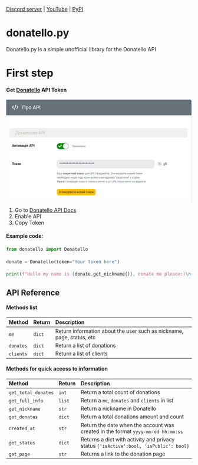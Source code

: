 

[Discord server](https://discord.gg/rX4A6YdXkt) | [YouTube](https://www.youtube.com/c/DuyFI) | [PyPI](https://pypi.org/project/donatello/)
# donatello.py
Donatello.py is a simple unofficial library for the Donatello API



# First step

#### Get [Donatello](https://donatello.to/panel/doc-api) API Token
![alt text](https://raw.githubusercontent.com/Beengoo/donatello.py/master/rm_imgs/1.png)
  1. Go to [Donatello API Docs](https://donatello.to/panel/doc-api)
  2. Enable API
  3. Copy Token

#### Example code:

```py
from donatello import Donatello

donate = Donatello(token="Your token here")

print(f"Hello my name is {donate.get_nickname()}, donate me pleace:)\n{donate.get_page}")
```

## API Reference

#### Methods list


| Method   | Return | Description                                                            |
| :--------| :------| :----------------------------------------------------------------------|
| `me`     | `dict` | Return information about the user such as nickname, page, status, etc  |
| `donates`| `dict` | Return a list of donations                                             |
| `clients`| `dict` | Return a list of clients                                               |

#### Methods for quick access to information

| Method             | Return  | Description                                                                          |
| :------------------| :-------| :------------------------------------------------------------------------------------|
| `get_total_donates`| `int`   | Return a total count of donations                                                    |
| `get_full_info`    | `list`  | Return a `me`, `donates` and `clients` in list                                       |
| `get_nickname`     | `str`   | Return a nickname in Donatello                                                       |
| `get_donates`      | `dict`  | Return a total donations amount and count                                            |
| `created_at`       | `str`   | Return the date when the account was created in the format `yyyy-mm-dd hh:mm:ss`     |
| `get_status`       | `dict`  | Returns a dict with activity and privacy status `{'isActive':bool, 'isPublic': bool}`|
| `get_page`         | `str`   | Returns a link to the donation page                                                  |


